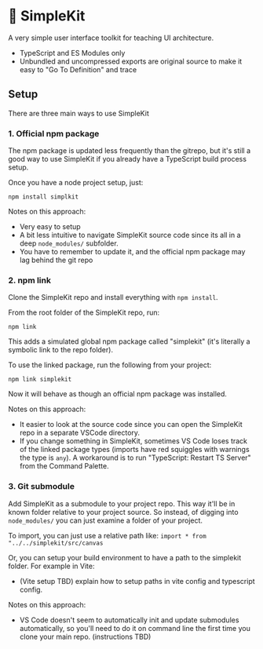 # 🧰 SimpleKit

A very simple user interface toolkit for teaching UI architecture.

- TypeScript and ES Modules only
- Unbundled and uncompressed exports are original source to make it easy to "Go To Definition" and trace

## Setup

There are three main ways to use SimpleKit

### 1. Official npm package

The npm package is updated less frequently than the gitrepo, but it's still a good way to use SimpleKit if you already have a TypeScript build process setup.

Once you have a node project setup, just:

`npm install simplkit`

Notes on this approach:

- Very easy to setup
- A bit less intuitive to navigate SimpleKit source code since its all in a deep `node_modules/` subfolder.
- You have to remember to update it, and the official npm package may lag behind the git repo

### 2. npm link

Clone the SimpleKit repo and install everything with `npm install`.

From the root folder of the SimpleKit repo, run:

`npm link`

This adds a simulated global npm package called "simplekit" (it's literally a symbolic link to the repo folder).

To use the linked package, run the following from your project:

`npm link simplekit`

Now it will behave as though an official npm package was installed.

Notes on this approach:

- It easier to look at the source code since you can open the SimpleKit repo in a separate VSCode directory.
- If you change something in SimpleKit, sometimes VS Code loses track of the linked package types (imports have red squiggles with warnings the type is `any`). A workaround is to run "TypeScript: Restart TS Server" from the Command Palette.

### 3. Git submodule

Add SimpleKit as a submodule to your project repo. This way it'll be in known folder relative to your project source. So instead, of digging into `node_modules/` you can just examine a folder of your project.

To import, you can just use a relative path like:
`import * from "../../simplekit/src/canvas`

Or, you can setup your build environment to have a path to the simplekit folder. For example in Vite:

- (Vite setup TBD) explain how to setup paths in vite config and typescript config.

Notes on this approach:

- VS Code doesn't seem to automatically init and update submodules automatically, so you'll need to do it on command line the first time you clone your main repo. (instructions TBD)
